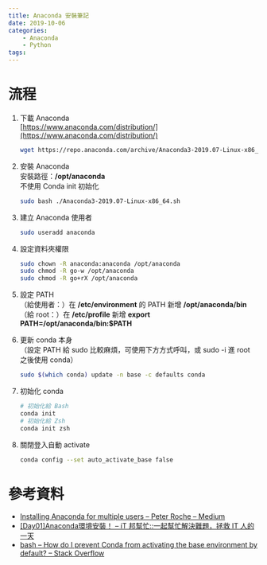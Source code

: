 ```yaml
---
title: Anaconda 安裝筆記
date: 2019-10-06
categories:
    - Anaconda
    - Python
tags:
---
```


# 流程

1. 下載 Anaconda  
[https://www.anaconda.com/distribution/](https://www.anaconda.com/distribution/)
    ```bash
    wget https://repo.anaconda.com/archive/Anaconda3-2019.07-Linux-x86_64.sh
    ```

2. 安裝 Anaconda  
安裝路徑：**/opt/anaconda**  
不使用 Conda init 初始化
    ```bash
    sudo bash ./Anaconda3-2019.07-Linux-x86_64.sh
    ```

3. 建立 Anaconda 使用者
    ```bash
    sudo useradd anaconda
    ```

4. 設定資料夾權限
    ```bash
    sudo chown -R anaconda:anaconda /opt/anaconda
    sudo chmod -R go-w /opt/anaconda
    sudo chmod -R go+rX /opt/anaconda
    ```

5. 設定 PATH  
（給使用者：）在 **/etc/environment** 的 PATH 新增 **/opt/anaconda/bin**  
（給 root：）在 **/etc/profile** 新增 **export PATH=/opt/anaconda/bin:$PATH**

6. 更新 conda 本身  
（設定 PATH 給 sudo 比較麻煩，可使用下方方式呼叫，或 sudo -i 進 root 之後使用 conda）
    ```bash
    sudo $(which conda) update -n base -c defaults conda
    ```

7. 初始化 conda
    ```bash
    # 初始化給 Bash
    conda init
    # 初始化給 Zsh
    conda init zsh
    ```

8. 關閉登入自動 activate
    ```bash
    conda config --set auto_activate_base false
    ```

# 參考資料
- [Installing Anaconda for multiple users – Peter Roche – Medium](https://medium.com/@pjptech/installing-anaconda-for-multiple-users-650b2a6666c6)
- [[Day01]Anaconda環境安裝！ – iT 邦幫忙::一起幫忙解決難題，拯救 IT 人的一天](https://ithelp.ithome.com.tw/articles/10192460)
- [bash – How do I prevent Conda from activating the base environment by default? – Stack Overflow](https://stackoverflow.com/questions/54429210/how-do-i-prevent-conda-from-activating-the-base-environment-by-default)
